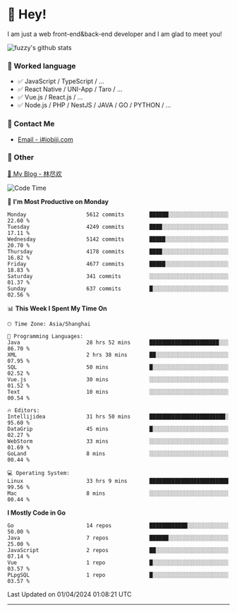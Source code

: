 # 👋 Hey!

I am just a web front-end&back-end developer and I am glad to meet you!

![fuzzy's github stats](https://github-readme-stats.vercel.app/api?username=JaydenForYou&&show_icons=true&&title_color=1abc9c&&icon_color=1abc9c)


### 📝 Worked language

- ✅ JavaScript / TypeScript / ...
- ✅ React Native / UNI-App / Taro / ...
- ✅ Vue.js / React.js / ...
- ✅ Node.js / PHP / NestJS / JAVA / GO / PYTHON / ...

### 📮 Contact Me

- [Email - i#iobiji.com](mailto:i@iobiji.com)


### 🤪 Other

[📌 My Blog - 林尽欢](https://iobiji.com)

<!--START_SECTION:waka-->
![Code Time](http://img.shields.io/badge/Code%20Time-398%20hrs%2047%20mins-blue)

📅 **I'm Most Productive on Monday** 

```text
Monday                   5612 commits        ██████░░░░░░░░░░░░░░░░░░░   22.60 % 
Tuesday                  4249 commits        ████░░░░░░░░░░░░░░░░░░░░░   17.11 % 
Wednesday                5142 commits        █████░░░░░░░░░░░░░░░░░░░░   20.70 % 
Thursday                 4178 commits        ████░░░░░░░░░░░░░░░░░░░░░   16.82 % 
Friday                   4677 commits        █████░░░░░░░░░░░░░░░░░░░░   18.83 % 
Saturday                 341 commits         ░░░░░░░░░░░░░░░░░░░░░░░░░   01.37 % 
Sunday                   637 commits         █░░░░░░░░░░░░░░░░░░░░░░░░   02.56 % 
```


📊 **This Week I Spent My Time On** 

```text
🕑︎ Time Zone: Asia/Shanghai

💬 Programming Languages: 
Java                     28 hrs 52 mins      ██████████████████████░░░   86.70 % 
XML                      2 hrs 38 mins       ██░░░░░░░░░░░░░░░░░░░░░░░   07.95 % 
SQL                      50 mins             █░░░░░░░░░░░░░░░░░░░░░░░░   02.52 % 
Vue.js                   30 mins             ░░░░░░░░░░░░░░░░░░░░░░░░░   01.52 % 
Text                     10 mins             ░░░░░░░░░░░░░░░░░░░░░░░░░   00.54 % 

🔥 Editors: 
Intellijidea             31 hrs 50 mins      ████████████████████████░   95.60 % 
DataGrip                 45 mins             █░░░░░░░░░░░░░░░░░░░░░░░░   02.27 % 
WebStorm                 33 mins             ░░░░░░░░░░░░░░░░░░░░░░░░░   01.69 % 
GoLand                   8 mins              ░░░░░░░░░░░░░░░░░░░░░░░░░   00.44 % 

💻 Operating System: 
Linux                    33 hrs 9 mins       █████████████████████████   99.56 % 
Mac                      8 mins              ░░░░░░░░░░░░░░░░░░░░░░░░░   00.44 % 
```

**I Mostly Code in Go** 

```text
Go                       14 repos            ████████████░░░░░░░░░░░░░   50.00 % 
Java                     7 repos             ██████░░░░░░░░░░░░░░░░░░░   25.00 % 
JavaScript               2 repos             ██░░░░░░░░░░░░░░░░░░░░░░░   07.14 % 
Vue                      1 repo              █░░░░░░░░░░░░░░░░░░░░░░░░   03.57 % 
PLpgSQL                  1 repo              █░░░░░░░░░░░░░░░░░░░░░░░░   03.57 % 
```




 Last Updated on 01/04/2024 01:08:21 UTC
<!--END_SECTION:waka-->
---
